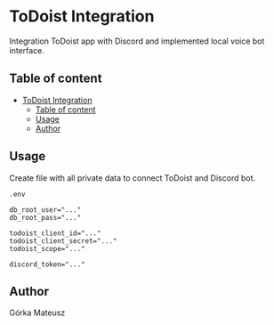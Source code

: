 # ToDoist Integration

Integration ToDoist app with Discord and implemented local voice bot interface.

## Table of content

- [ToDoist Integration](#todoist-integration)
  - [Table of content](#table-of-content)
  - [Usage](#usage)
  - [Author](#author)

## Usage

Create file with all private data to connect ToDoist and Discord bot.

`.env`
```
db_root_user="..."
db_root_pass="..."

todoist_client_id="..."
todoist_client_secret="..."
todoist_scope="..."

discord_token="..."
```

## Author

Górka Mateusz

